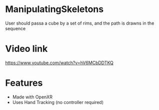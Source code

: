 # ManipulatingSkeletons
User should passa a cube by a set of rims, and the path is drawns in the sequence

# Video link
https://www.youtube.com/watch?v=hV6MCbDDTKQ 

# Features
- Made with OpenXR
- Uses Hand Tracking (no controller required)

